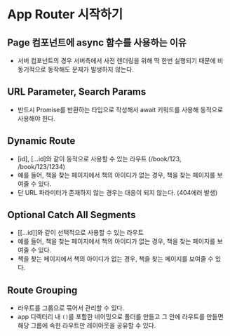 # App Router 시작하기

## Page 컴포넌트에 async 함수를 사용하는 이유

- 서버 컴포넌트의 경우 서버측에서 사전 렌더링을 위해 딱 한번 실행되기 때문에 비동기적으로 동작해도 문제가 발생하지 않는다.

## URL Parameter, Search Params

- 반드시 Promise를 반환하는 타입으로 작성해서 await 키워드를 사용해 동적으로 사용해야 한다.

## Dynamic Route

- [id], [...id]와 같이 동적으로 사용할 수 있는 라우트 (/book/123, /book/123/1234)
- 예를 들어, 책을 찾는 페이지에서 책의 아이디가 없는 경우, 책을 찾는 페이지를 보여줄 수 있다.
- 단 URL 파라미터가 존재하지 않는 경우는 대응이 되지 않는다. (404에러 발생)

## Optional Catch All Segments

- [[...id]]와 같이 선택적으로 사용할 수 있는 라우트
- 예를 들어, 책을 찾는 페이지에서 책의 아이디가 없는 경우, 책을 찾는 페이지를 보여줄 수 있다.
- 책을 찾는 페이지에서 책의 아이디가 없는 경우, 책을 찾는 페이지를 보여줄 수 있다.

## Route Grouping

- 라우트를 그룹으로 묶어서 관리할 수 있다.
- app 디렉터리 내 `()`를 포함한 네이밍으로 폴더를 만들고 그 안에 라우트를 만들면 해당 그룹에 속한 라우트만 레이아웃을 공유할 수 있다.
